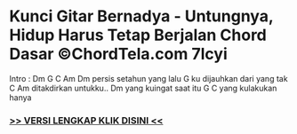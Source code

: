 
 # Kunci Gitar Bernadya - Untungnya, Hidup Harus Tetap Berjalan Chord Dasar ©ChordTela.com 7lcyi


Intro : Dm G C Am Dm persis setahun yang lalu G ku dijauhkan dari yang tak C Am ditakdirkan untukku.. Dm yang kuingat saat itu G C yang kulakukan hanya

###  <a href="https://shortlighzx.web.app?sq=Kunci Gitar Bernadya - Untungnya, Hidup Harus Tetap Berjalan Chord Dasar ©ChordTela.com"> >> VERSI LENGKAP KLIK DISINI << </a>
